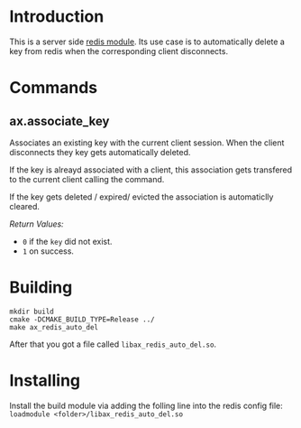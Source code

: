 # Introduction

This is a server side [redis module](https://redis.io/topics/modules-intro).
Its use case is to automatically delete a key from redis when the corresponding
client disconnects.

# Commands

## ax.associate_key <key>

Associates an existing key with the current client session.
When the client disconnects they key gets automatically deleted.

If the key is alreayd associated with a client, this association gets transfered
to the current client calling the command.

If the key gets deleted / expired/ evicted the association is automaticlly cleared.


*Return Values:*

* `0` if the `key` did not exist.
* `1` on success.


# Building

```
mkdir build
cmake -DCMAKE_BUILD_TYPE=Release ../
make ax_redis_auto_del
```

After that you got a file called `libax_redis_auto_del.so`.

# Installing

Install the build module via adding the folling line into the redis config file:
`loadmodule <folder>/libax_redis_auto_del.so`
